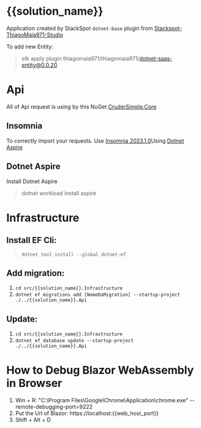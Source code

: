 # {{solution_name}}

Application created by StackSpot ```dotnet-base``` plugin from [Stackspot-ThiagoMaia971-Studio](https://github.com/thiagomaia971/Stackspot-ThiagoMaia971-Studio)

To add new Entity:
> stk apply plugin thiagomaia971/thiagomaia971/dotnet-saas-entity@0.0.20

# Api
All of Api request is using by this NuGet [CruderSimple.Core](https://github.com/thiagomaia971/CruderSimple)

## Insomnia
To correctly import your requests. Use [Insomnia 2023.1.0](https://github.com/Kong/insomnia/releases/tag/core%402023.1.0)Using [Dotnet Aspire](https://learn.microsoft.com/en-us/dotnet/aspire/setup-tooling?tabs=dotnet-cli)

## Dotnet Aspire
Install Dotnet Aspire
> dotnet workload install aspire

# Infrastructure

## Install EF Cli:
> ```dotnet tool install --global dotnet-ef```

## Add migration:
1. ```cd src/{{solution_name}}.Infrastructure```
2. ```dotnet ef migrations add [NomeDaMigration] --startup-project ./../{{solution_name}}.Api```

## Update:
1. ```cd src/{{solution_name}}.Infrastructure```
2. ```dotnet ef database update --startup-project ./../{{solution_name}}.Api```


# How to Debug Blazor WebAssembly in Browser
1. Win + R: "C:\Program Files\Google\Chrome\Application\chrome.exe" --remote-debugging-port=9222
2. Put the Url of Blazor: https://localhost:{{web_host_port}}
3. Shift + Alt + D